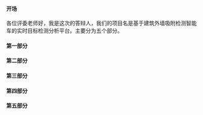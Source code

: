 #### 开场
各位评委老师好，我是这次的答辩人，我们的项目名是基于建筑外墙吸附检测智能车的实时目标检测分析平台。主要分为五个部分。
#### 第一部分

#### 第二部分

#### 第三部分

#### 第四部分

#### 第五部分
